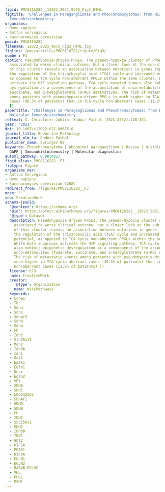 ```yaml
---
figid: PMC8116282__12022_2021_9675_Fig3_HTML
figtitle: 'Challenges in Paragangliomas and Pheochromocytomas: from Histology to Molecular
  Immunohistochemistry'
organisms:
- Homo sapiens
- Rattus norvegicus
- Saccharomyces cerevisiae
pmcid: PMC8116282
filename: 12022_2021_9675_Fig3_HTML.jpg
figlink: /pmc/articles/PMC8116282/figure/Fig3/
number: F3
caption: Pseudohypoxia-driven PPGLs. The pseudo-hypoxia cluster of PPGL is traditionally
  associated to worse clinical outcome, but a closer look at the sub-stratification
  of this cluster reveals an association between mutations in genes implicated in
  the regulation of the tricarboxylic acid (TCA) cycle and increased metastatic potential,
  as opposed to TCA cycle non-aberrant PPGLs within the same cluster. While both subgroups
  activate the HIF signaling pathway, TCA cycle mutated tumors also exhibit epigenetic
  dysregulation as a consequence of the accumulation of onco-metabolites (fumarate,
  succinate, and α-ketoglutarate (α-KG) derivatives. The risk of metastatic events
  among patients with pseudohypoxia-driven PPGLs is much higher in TCA cycle aberrant
  cases (40.5% of patients) than in TCA cycle non-aberrant cases (11.2% of patients)
  []
papertitle: 'Challenges in Paragangliomas and Pheochromocytomas: from Histology to
  Molecular Immunohistochemistry.'
reftext: C. Christofer Juhlin. Endocr Pathol. 2021;32(2):228-244.
year: '2021'
doi: 10.1007/s12022-021-09675-0
journal_title: Endocrine Pathology
journal_nlm_ta: Endocr Pathol
publisher_name: Springer US
keywords: Pheochromocytoma | Abdominal paraganglioma | Review | Histology | PASS |
  GAPP | Immunohistochemistry | Molecular diagnostics
automl_pathway: 0.9034827
figid_alias: PMC8116282__F3
figtype: Figure
organisms_ner:
- Rattus norvegicus
- Homo sapiens
- Saccharomyces cerevisiae S288C
redirect_from: /figures/PMC8116282__F3
ndex: ''
seo: CreativeWork
schema-jsonld:
  '@context': https://schema.org/
  '@id': https://pfocr.wikipathways.org/figures/PMC8116282__12022_2021_9675_Fig3_HTML.html
  '@type': Dataset
  description: Pseudohypoxia-driven PPGLs. The pseudo-hypoxia cluster of PPGL is traditionally
    associated to worse clinical outcome, but a closer look at the sub-stratification
    of this cluster reveals an association between mutations in genes implicated in
    the regulation of the tricarboxylic acid (TCA) cycle and increased metastatic
    potential, as opposed to TCA cycle non-aberrant PPGLs within the same cluster.
    While both subgroups activate the HIF signaling pathway, TCA cycle mutated tumors
    also exhibit epigenetic dysregulation as a consequence of the accumulation of
    onco-metabolites (fumarate, succinate, and α-ketoglutarate (α-KG) derivatives.
    The risk of metastatic events among patients with pseudohypoxia-driven PPGLs is
    much higher in TCA cycle aberrant cases (40.5% of patients) than in TCA cycle
    non-aberrant cases (11.2% of patients) []
  license: CC0
  name: CreativeWork
  creator:
    '@type': Organization
    name: WikiPathways
  keywords:
  - Ccne1
  - Th
  - Sdha
  - Sdhc
  - Sdhaf2
  - Sdhd
  - Sdhb
  - Fh
  - Idh2
  - Slc25a11
  - Mdh2
  - Idh3b
  - Idh1
  - Got2
  - Epas1
  - Egln1
  - Uncx
  - Egln2
  - Vhl
  - SDHA
  - SDHC
  - LOC642502
  - SDHAF2
  - SDHD
  - SDHB
  - FH
  - IDH2
  - SLC25A11
  - MDH2
  - IDH3B
  - IDH1
  - GOT2
  - HIF1A
  - EPAS1
  - HIF3A
  - EGLN1
  - EGLN2
  - RAB4B-EGLN2
  - VHL
  - PHD1
  - MSN1
---
```

